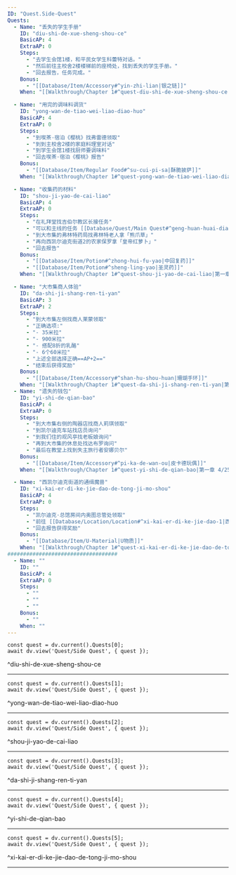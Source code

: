 ```yaml
---
ID: "Quest.Side-Quest"
Quests:
  - Name: "丢失的学生手册"
    ID: "diu-shi-de-xue-sheng-shou-ce"
    BasicAP: 4
    ExtraAP: 0
    Steps:
      - "去学生会馆1楼，和平民女学生科蕾特对话。"
      - "然后前往主校舍2楼楼梯前的座椅处，找到丢失的学生手册。"
      - "回去报告，任务完成。"
    Bonus:
      - "[[Database/Item/Accessory#^yin-zhi-lian|银之链]]"
    When: "[[Walkthrough/Chapter 1#^quest-diu-shi-de-xue-sheng-shou-ce|第一章 4/18]]"

  - Name: "用完的调味料调货"
    ID: "yong-wan-de-tiao-wei-liao-diao-huo"
    BasicAP: 4
    ExtraAP: 0
    Steps:
      - "到喫茶·宿泊《樱桃》找弗雷德领取"
      - "到到主校舍2楼的家庭料理室对话"
      - "到学生会馆1楼找厨师要调味料"
      - "回去喫茶·宿泊《樱桃》报告"
    Bonus:
      - "[[Database/Item/Regular Food#^su-cui-pi-sa|酥脆披萨]]"
    When: "[[Walkthrough/Chapter 1#^quest-yong-wan-de-tiao-wei-liao-diao-huo|第一章 4/18晚]]"

  - Name: "收集药的材料"
    ID: "shou-ji-yao-de-cai-liao"
    BasicAP: 4
    ExtraAP: 0
    Steps:
      - "在礼拜堂找吉伯尔教区长接任务"
      - "可以和主线的任务 [[Database/Quest/Main Quest#^geng-huan-huai-diao-de-lu-deng|更换坏掉的路灯]] 一起接"
      - "到大市集的弗林特药局找弗林特老人拿「熊爪草」"
      - "再向西凯尔迪克街道2的农家保罗拿「皇帝红萝卜」"
      - "回去报告"
    Bonus:
      - "[[Database/Item/Potion#^zhong-hui-fu-yao|中回复药]]"
      - "[[Database/Item/Potion#^sheng-ling-yao|圣灵药]]"
    When: "[[Walkthrough/Chapter 1#^quest-shou-ji-yao-de-cai-liao|第一章 4/24]]"

  - Name: "大市集商人体验"
    ID: "da-shi-ji-shang-ren-ti-yan"
    BasicAP: 3
    ExtraAP: 2
    Steps:
      - "到大市集左侧找商人莱蒙领取"
      - "正确选项:"
      - "- 35米拉"
      - "- 900米拉"
      - "- 搭配8折的乳酪"
      - "- 6个60米拉"
      - "上述全部选择正确==AP+2=="
      - "结束后获得奖励"
    Bonus:
      - "[[Database/Item/Accessory#^shan-hu-shou-huan|珊瑚手环]]"
    When: "[[Walkthrough/Chapter 1#^quest-da-shi-ji-shang-ren-ti-yan|第一章 4/24]]"
  - Name: "遗失的钱包"
    ID: "yi-shi-de-qian-bao"
    BasicAP: 4
    ExtraAP: 0
    Steps:
      - "到大市集右侧的陶器店找商人莉琪领取"
      - "到凯尔迪克车站找店员询问"
      - "到我们住的观风亭找老板娘询问"
      - "再到大市集的休息处找达布罗询问"
      - "最后在教堂上找到失主旅行者安娜贝尔"
    Bonus:
      - "[[Database/Item/Accessory#^pi-ka-de-wan-ou|皮卡德玩偶]]"
    When: "[[Walkthrough/Chapter 1#^quest-yi-shi-de-qian-bao|第一章 4/25]]"

  - Name: "西凯尔迪克街道的通缉魔兽"
    ID: "xi-kai-er-di-ke-jie-dao-de-tong-ji-mo-shou"
    BasicAP: 4
    ExtraAP: 0
    Steps:
      - "凯尔迪克·总馆房间内奥图总管处领取"
      - "前往 [[Database/Location/Location#^xi-kai-er-di-ke-jie-dao-1|西凯尔迪克街道1]] 去解 [[Database/Enemy/Boss#^ren-mian-niao|人面鸟]]"
      - "回去报告获得奖励"
    Bonus:
      - "[[Database/Item/U-Material|U物质]]"
    When: "[[Walkthrough/Chapter 1#^quest-xi-kai-er-di-ke-jie-dao-de-tong-ji-mo-shou|第一章 4/25]]"
###################################
  - Name: ""
    ID: ""
    BasicAP: 4
    ExtraAP: 0
    Steps:
      - ""
      - ""
      - ""
    Bonus:
      - ""
    When: ""
---
```

```dataviewjs
const quest = dv.current().Quests[0];
await dv.view('Quest/Side Quest', { quest });
```
^diu-shi-de-xue-sheng-shou-ce

---

```dataviewjs
const quest = dv.current().Quests[1];
await dv.view('Quest/Side Quest', { quest });
```
^yong-wan-de-tiao-wei-liao-diao-huo

---

```dataviewjs
const quest = dv.current().Quests[2];
await dv.view('Quest/Side Quest', { quest });
```
^shou-ji-yao-de-cai-liao

---

```dataviewjs
const quest = dv.current().Quests[3];
await dv.view('Quest/Side Quest', { quest });
```
^da-shi-ji-shang-ren-ti-yan

---

```dataviewjs
const quest = dv.current().Quests[4];
await dv.view('Quest/Side Quest', { quest });
```
^yi-shi-de-qian-bao

---

```dataviewjs
const quest = dv.current().Quests[5];
await dv.view('Quest/Side Quest', { quest });
```
^xi-kai-er-di-ke-jie-dao-de-tong-ji-mo-shou

---